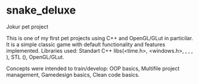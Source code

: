 # snake_deluxe
Jokur pet project

This is one of my first pet projects using C++ and OpenGL/GLut in particilar. 
It is a simple classic game with default functionality and features implemented.
Libraries used: 
  Standart C++ libs(<time.h>, <windows.h>, <algorithm>, <fstream>, <string>, <random>),
  STL (<vector>),
  OpenGL/GLut.

Concepts were intended to train/develop:
  OOP basics,
  Multifile project management,
  Gamedesign basics,
  Clean code basics.

